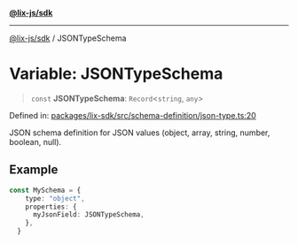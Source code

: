 [**@lix-js/sdk**](../README.md)

***

[@lix-js/sdk](../README.md) / JSONTypeSchema

# Variable: JSONTypeSchema

> `const` **JSONTypeSchema**: `Record`\<`string`, `any`\>

Defined in: [packages/lix-sdk/src/schema-definition/json-type.ts:20](https://github.com/opral/monorepo/blob/e7cabbd11b2cf40d5b5e9666e006c5433c18e5da/packages/lix-sdk/src/schema-definition/json-type.ts#L20)

JSON schema definition for JSON values (object, array, string, number, boolean, null).

## Example

```ts
const MySchema = {
    type: "object",
    properties: {
      myJsonField: JSONTypeSchema,
    },
  }
```
